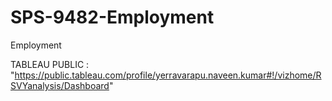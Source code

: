 # SPS-9482-Employment
Employment

TABLEAU PUBLIC : "https://public.tableau.com/profile/yerravarapu.naveen.kumar#!/vizhome/RSVYanalysis/Dashboard"
